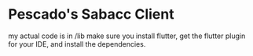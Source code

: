 # Pescado's Sabacc Client
my actual code is in /lib
make sure you install flutter, get the flutter plugin for your IDE, and install the dependencies.